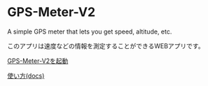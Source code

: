 # GPS-Meter-V2
A simple GPS meter that lets you get speed, altitude, etc.

このアプリは速度などの情報を測定することができるWEBアプリです。

[GPS-Meter-V2を起動](https://ii268.github.io/GPS-Meter-V2/)

[使い方(docs)](https://ii268.github.io/GPS-Meter-V2/help/)
